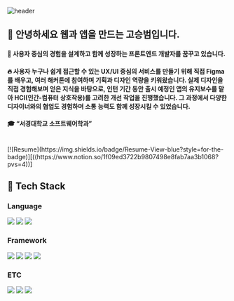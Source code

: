 
![header](https://capsule-render.vercel.app/api?type=rect&color=gradient&height=300&section=header&text=Nice%20to%20meet%20you%20%F0%9F%A4%97)

 ## 🐯 안녕하세요 웹과 앱을 만드는 고승범입니다.
  #### :raising_hand: 사용자 중심의 경험을 설계하고 함께 성장하는 프론트엔드 개발자를 꿈꾸고 있습니다.<br/>
  #### :fire: 사용자 누구나 쉽게 접근할 수 있는 UX/UI 중심의 서비스를 만들기 위해 직접 Figma를 배우고, 여러 해커톤에 참여하며 기획과 디자인 역량을 키워왔습니다. 실제 디자인을 직접 경험해보며 얻은 지식을 바탕으로, 인턴 기간 동안 출시 예정인 앱의 유지보수를 맡아 HCI(인간-컴퓨터 상호작용)를 고려한 개선 작업을 진행했습니다. 그 과정에서 다양한 디자이너와의 협업도 경험하며 소통 능력도 함께 성장시킬 수 있었습니다.<br/>
  #### :mortar_board: “서경대학교 소프트웨어학과”
  <br/>
  [![Resume](https://img.shields.io/badge/Resume-View-blue?style=for-the-badge)][((https://www.notion.so/1f09ed3722b9807498e8fab7aa3b1068?pvs=4))]

  <br/>
  
  ## 🧱 Tech Stack
  ### Language
  <img src="https://img.shields.io/badge/JavaScript-F7DF1E?style=flat-square&logo=JavaScript&logoColor=white"/>
  <!--HTML5-->
  <img src="https://img.shields.io/badge/HTML5-E34F26?style=flat-square&logo=HTML5&logoColor=white"/>
  <!--CSS-->
  <img src="https://img.shields.io/badge/CSS3-1572B6?style=flat-square&logo=CSS3&logoColor=white"/>
  <br/>
 
  
  ### Framework
  <!--Flask-->
  <img src="https://img.shields.io/badge/Flask-000000?style=flat-square&logo=Flask&logoColor=white"/>
  <!--Django-->
  <img src="https://img.shields.io/badge/Django-092E20?style=flat-square&logo=Django&logoColor=white"/>
  <!--React-->
  <img src="https://img.shields.io/badge/React-61DAFB?style=flat-square&logo=React&logoColor=white&Color=white"/>
  <!--flutter-->
  <img src="https://img.shields.io/badge/flutter-02569B?style=flat-square&logo=flutter&logoColor=white&Color=white"/>
  <br/>
  
  ### ETC
  <!--Amazon AWS-->
  <img src="https://img.shields.io/badge/Amazon AWS-232F3E?style=flat-square&logo=Amazon AWS&logoColor=white"/>
  <!--Slack-->
  <img src="https://img.shields.io/badge/Slack-4A154B?style=flat-square&logo=Slack&logoColor=white"/>
  <!--MySQL-->
  <img src="https://img.shields.io/badge/MySQL-4479A1?style=flat-square&logo=MySQL&logoColor=white"/>
  <br/>
  <br/>
  
 
</div>

<!--
**Jiyu-Kim/Jiyu-Kim** is a ✨ _special_ ✨ repository because its `README.md` (this file) appears on your GitHub profile.

Here are some ideas to get you started:
- Hi there 👋
- 🔭 I’m currently working on ...
- 🌱 I’m currently learning ...
- 👯 I’m looking to collaborate on ...
- 🤔 I’m looking for help with ...
- 💬 Ask me about ...
- 📫 How to reach me: ...
- 😄 Pronouns: ...
- ⚡ Fun fact: ...
-->
